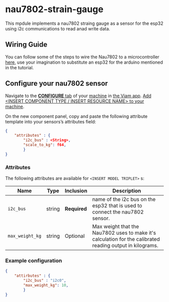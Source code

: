 # nau7802-strain-gauge

This mpdule implements a nau7802 straing gauge as a sensor for the esp32 using i2c communications to read anad write data.

## Wiring Guide
You can follow some of the steps to wire the Nau7802 to a microcontroller [here](https://learn.sparkfun.com/tutorials/qwiic-scale-hookup-guide), use your imagination to substitute an esp32 for the arduino mentioned in the tutorial. 

## Configure your nau7802 sensor

Navigate to the [**CONFIGURE** tab](https://docs.viam.com/build/configure/) of your [machine](https://docs.viam.com/fleet/machines/) in [the Viam app](https://app.viam.com/).
[Add <INSERT COMPONENT TYPE / INSERT RESOURCE NAME> to your machine](https://docs.viam.com/build/configure/#components).

On the new component panel, copy and paste the following attribute template into your sensors’s attributes field:

```json
{
    "attributes" : {
        "i2c_bus" : <String>,
        "scale_to_kg": f64,
        }  
}
```

### Attributes

The following attributes are available for `<INSERT MODEL TRIPLET>` <INSERT API NAME>s:

| Name    | Type   | Inclusion    | Description |
| ------- | ------ | ------------ | ----------- |
| `i2c_bus` | string | **Required** | name of the i2c bus on the esp32 that is used to connect the nau7802 sensor.|
| `max_weight_kg` | string | Optional     | Max weight that the Nau7802 uses to make it's calculation for the calibrated reading output in kilograms.|

### Example configuration

```json
{
    "attirbutes" : {
        "i2c_bus" : "i2c0",
        "max_weight_kg": 10,
        }  
}
```
